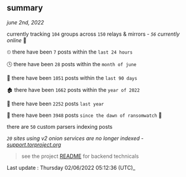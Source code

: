 
## summary
_june 2nd, 2022_

currently tracking `104` groups across `150` relays & mirrors - _`56` currently online_ 📡

⏲ there have been `7` posts within the `last 24 hours`

🕓 there have been `28` posts within the `month of june`

📅 there have been `1051` posts within the `last 90 days`

🏚 there have been `1662` posts within the `year of 2022`

🚀 there have been `2252` posts `last year`

🦕 there have been `3948` posts `since the dawn of ransomwatch` 🐣

there are `50` custom parsers indexing posts

_`20` sites using v2 onion services are no longer indexed - [support.torproject.org](https://support.torproject.org/onionservices/v2-deprecation/)_

> see the project [README](https://github.com/jmousqueton/ransomwatch#readme) for backend technicals



Last update : Thursday 02/06/2022 05:12:36 (UTC)_

